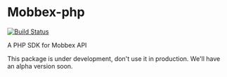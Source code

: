 # Mobbex-php
[![Build Status](https://travis-ci.org/Adue-Digital/mobbex-php.svg?branch=master)](https://travis-ci.org/Adue-Digital/mobbex-php)

A PHP SDK for Mobbex API

This package is under development, don't use it in production. We'll have an alpha version soon.